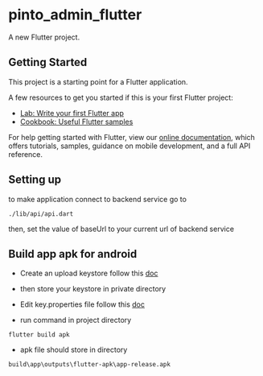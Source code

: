 # pinto_admin_flutter

A new Flutter project.

## Getting Started

This project is a starting point for a Flutter application.

A few resources to get you started if this is your first Flutter project:

- [Lab: Write your first Flutter app](https://flutter.dev/docs/get-started/codelab)
- [Cookbook: Useful Flutter samples](https://flutter.dev/docs/cookbook)

For help getting started with Flutter, view our
[online documentation](https://flutter.dev/docs), which offers tutorials,
samples, guidance on mobile development, and a full API reference.

## Setting up

to make application connect to backend service go to
```
./lib/api/api.dart
```
then, set the value of baseUrl to your current url of backend service

## Build app apk for android
- Create an upload keystore follow this [doc](https://docs.flutter.dev/deployment/android#create-an-upload-keystore)

- then store your keystore in private directory

- Edit key.properties file follow this [doc](https://docs.flutter.dev/deployment/android#reference-the-keystore-from-the-app)

- run command in project directory
```
flutter build apk
```

- apk file should store in directory
```
build\app\outputs\flutter-apk\app-release.apk
```